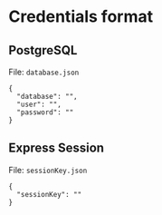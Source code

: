 # Credentials format

## PostgreSQL

File: `database.json`

```
{
  "database": "",
  "user": "",
  "password": ""
}
```

## Express Session

File: `sessionKey.json`

```
{
  "sessionKey": ""
}
```
